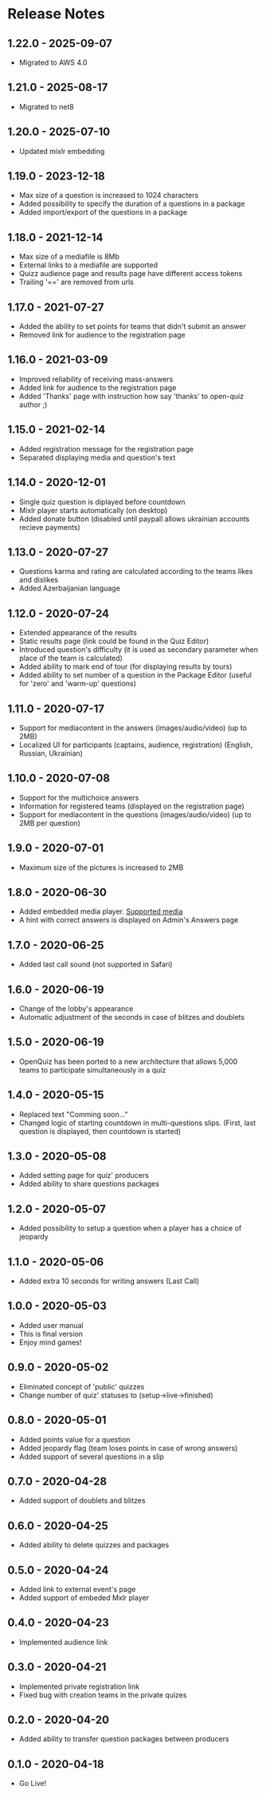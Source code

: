 # Release Notes

## 1.22.0 - 2025-09-07

* Migrated to AWS 4.0

## 1.21.0 - 2025-08-17

* Migrated to net8

## 1.20.0 - 2025-07-10

* Updated mixlr embedding

## 1.19.0 - 2023-12-18

* Max size of a question is increased to 1024 characters
* Added possibility to specify the duration of a questions in a package
* Added import/export of the questions in a package

## 1.18.0 - 2021-12-14

* Max size of a mediafile is 8Mb
* External links to a mediafile are supported
* Quizz audience page and results page have different access tokens
* Trailing '==' are removed from urls

## 1.17.0 - 2021-07-27

* Added the ability to set points for teams that didn't submit an answer
* Removed link for audience to the registration page

## 1.16.0 - 2021-03-09

* Improved reliability of receiving mass-answers
* Added link for audience to the registration page
* Added 'Thanks' page with instruction how say 'thanks' to open-quiz author ;)

## 1.15.0 - 2021-02-14

* Added registration message for the registration page
* Separated displaying media and question's text

## 1.14.0 - 2020-12-01

* Single quiz question is diplayed before countdown
* Mixlr player starts automatically (on desktop)
* Added donate button (disabled until paypall allows ukrainian accounts recieve payments)

## 1.13.0 - 2020-07-27

* Questions karma and rating are calculated according to the teams likes and dislikes
* Added Azerbaijanian language

## 1.12.0 - 2020-07-24

* Extended appearance of the results
* Static results page (link could be found in the Quiz Editor)
* Introduced question's difficulty (it is used as secondary parameter when place of the team is calculated)
* Added ability to mark end of tour (for displaying results by tours)
* Added ability to set number of a question in the Package Editor (useful for 'zero' and 'warm-up' questions)

## 1.11.0 - 2020-07-17

* Support for mediacontent in the answers (images/audio/video) (up to 2MB)
* Localized UI for participants (captains, audience, registration) (English, Russian, Ukrainian)

## 1.10.0 - 2020-07-08

* Support for the multichoice answers
* Information for registered teams (displayed on the registration page)
* Support for mediacontent in the questions (images/audio/video) (up to 2MB per question)

## 1.9.0 - 2020-07-01

* Maximum size of the pictures is increased to 2MB

## 1.8.0 - 2020-06-30

* Added embedded media player. [Supported media](https://www.npmjs.com/package/react-player#supported-media)
* A hint with correct answers is displayed on Admin's Answers page

## 1.7.0 - 2020-06-25

* Added last call sound (not supported in Safari)

## 1.6.0 - 2020-06-19

* Change of the lobby's appearance
* Automatic adjustment of the seconds in case of blitzes and doublets

## 1.5.0 - 2020-06-19

* OpenQuiz has been ported to a new architecture that allows 5,000 teams to participate simultaneously in a quiz

## 1.4.0 - 2020-05-15

* Replaced text "Comming soon..."
* Changed logic of starting countdown in multi-questions slips. (First, last question is displayed, then countdown is started)

## 1.3.0 - 2020-05-08

* Added setting page for quiz' producers
* Added ability to share questions packages

## 1.2.0 - 2020-05-07

* Added possibility to setup a question when a player has a choice of jeopardy

## 1.1.0 - 2020-05-06

* Added extra 10 seconds for writing answers (Last Call)

## 1.0.0 - 2020-05-03

* Added user manual
* This is final version
* Enjoy mind games!

## 0.9.0 - 2020-05-02

* Eliminated concept of 'public' quizzes
* Change number of quiz' statuses to (setup->live->finished)

## 0.8.0 - 2020-05-01

* Added points value for a question
* Added jeopardy flag (team loses points in case of wrong answers)
* Added support of several questions in a slip

## 0.7.0 - 2020-04-28

* Added support of doublets and blitzes

## 0.6.0 - 2020-04-25

* Added ability to delete quizzes and packages

## 0.5.0 - 2020-04-24

* Added link to external event's page
* Added support of embeded Mxlr player

## 0.4.0 - 2020-04-23

* Implemented audience link

## 0.3.0 - 2020-04-21

* Implemented private registration link
* Fixed bug with creation teams in the private quizes

## 0.2.0 - 2020-04-20

* Added ability to transfer question packages between producers

## 0.1.0 - 2020-04-18

* Go Live!
